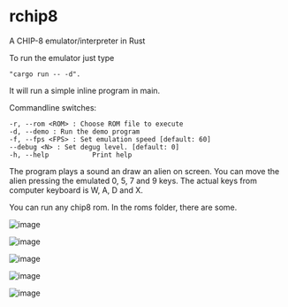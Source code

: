 # rchip8
A CHIP-8 emulator/interpreter in Rust

To run the emulator just type 
```terminal
"cargo run -- -d".
```
It will run a simple inline program in main.

Commandline switches:

```terminal
-r, --rom <ROM> : Choose ROM file to execute
-d, --demo : Run the demo program
-f, --fps <FPS> : Set emulation speed [default: 60]
--debug <N> : Set degug level. [default: 0]
-h, --help           Print help
```

The program plays a sound an draw an alien on screen.
You can move the alien pressing the emulated 0, 5, 7 and 9 keys.
The actual keys from computer keyboard is W, A, D and X.

You can run any chip8 rom.
In the roms folder, there are some.

![image](https://github.com/dedraks/rchip8/assets/843727/86219bd2-7761-41f7-9a58-4c0dff0a9e84)

![image](https://github.com/dedraks/rchip8/assets/843727/f2fe18c1-e850-49d3-a817-b5129b5e8b31)

![image](https://github.com/dedraks/rchip8/assets/843727/5aa660e4-f3e8-4c42-a4de-81562962d132)

![image](https://github.com/dedraks/rchip8/assets/843727/d9310156-f39a-48e9-bd9f-007a627b7fa9)

![image](https://github.com/dedraks/rchip8/assets/843727/e170226f-92fd-4d20-8c9a-7bb944c72e1f)
